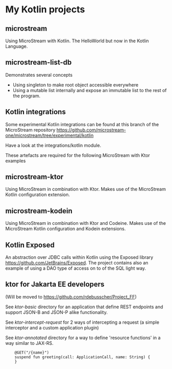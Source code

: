 # My Kotlin projects


## microstream

Using MicroStream with Kotlin. The HelloWorld but now in the Kotlin Language.

## microstream-list-db

Demonstrates several concepts
- Using singleton to make root object accessible everywhere
- Using a mutable list internally and expose an immutable list to the rest of the program.

## Kotlin integrations

Some experimental Kotlin integrations can be found at this branch of the MicroStream repository https://github.com/microstream-one/microstream/tree/experimental/kotlin

Have a look at the integrations/kotlin module.

These artefacts are required for the following MicroStream with Ktor examples

## microstream-ktor

Using MicroStream in combination with Ktor. Makes use of the MicroStream Kotlin configuration extension.

## microstream-kodein

Using MicroStream in combination with Ktor and Codeine. Makes use of the MicroStream Kotlin configuration and Kodein extensions.

## Kotlin Exposed

An abstraction over JDBC calls within Kotlin using the Exposed library https://github.com/JetBrains/Exposed.  The project contains also an example of using a DAO type of access on to of the SQL light way.

## ktor for Jakarta EE developers

(Will be moved to https://github.com/rdebusscher/Project_FF)

See _ktor-basic_ directory for an application that define REST endpoints and support JSON-B and JSON-P alike functionality.

See _ktor-intercept-request_ for 2 ways of intercepting a request (a simple interceptor and a custom application plugin)

See _ktor-annotated_ directory for a way to define 'resource functions' in a way similar to JAX-RS.

```
    @GET("/{name}")
    suspend fun greeting(call: ApplicationCall, name: String) {
    }
```

